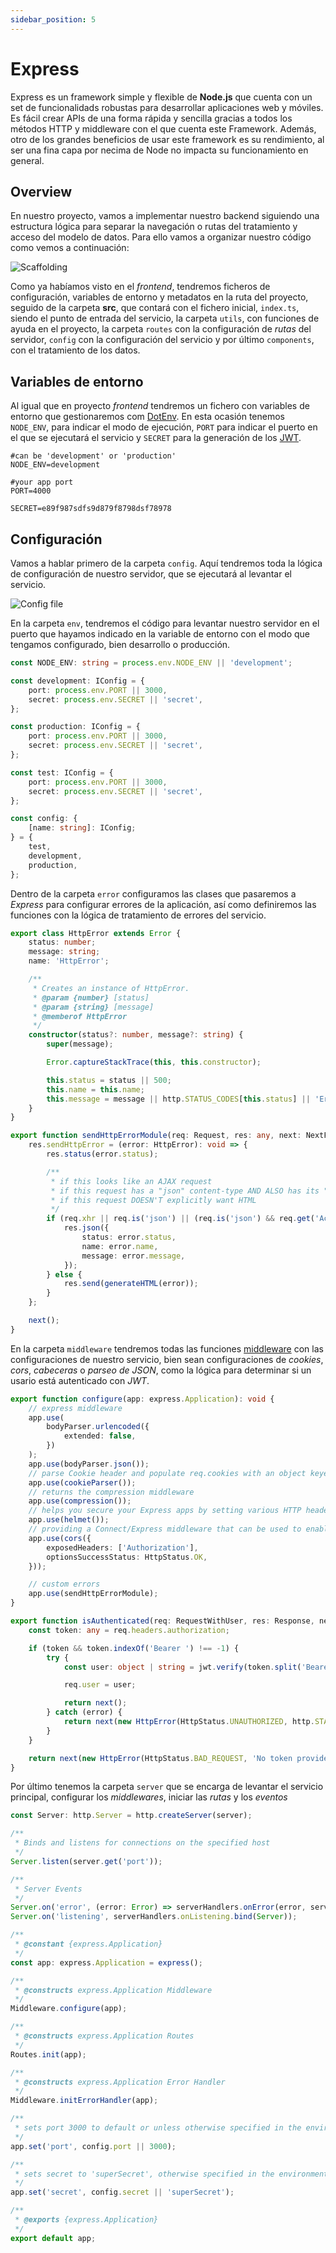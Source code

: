 ```yaml
---
sidebar_position: 5
---
```


# Express

Express es un framework simple y flexible de **Node.js** que cuenta con un set de funcionalidads robustas para desarrollar aplicaciones web y móviles. Es fácil crear APIs de una forma rápida y sencilla gracias a todos los métodos HTTP y middleware con el que cuenta este Framework. Además, otro de los grandes beneficios de usar este framework es su rendimiento, al ser una fina capa por necima de Node no impacta su funcionamiento en general.

## Overview

En nuestro proyecto, vamos a implementar nuestro backend siguiendo una estructura lógica para separar la navegación o rutas del tratamiento y acceso del modelo de datos. Para ello vamos a organizar nuestro código como vemos a continuación:

![Scaffolding](../../static/img/tutorial/backend/scaffolding.png)

Como ya habíamos visto en el *frontend*, tendremos ficheros de configuración, variables de entorno y metadatos en la ruta del proyecto, seguido de la carpeta **src**, que contará con el fichero inicial, `index.ts`, siendo el punto de entrada del servicio, la carpeta `utils`, con funciones de ayuda en el proyecto, la carpeta `routes` con la configuración de *rutas* del servidor, `config` con la configuración del servicio y por último `components`, con el tratamiento de los datos.

## Variables de entorno

Al igual que en proyecto *frontend* tendremos un fichero con variables de entorno que gestionaremos com [DotEnv](https://github.com/motdotla/dotenv). En esta ocasión tenemos `NODE_ENV`, para indicar el modo de ejecución, `PORT` para indicar el puerto en el que se ejecutará el servicio y `SECRET` para la generación de los [JWT](./jwt).

```env title=".env"
#can be 'development' or 'production'
NODE_ENV=development

#your app port
PORT=4000

SECRET=e89f987sdfs9d879f8798dsf78978
```

## Configuración

Vamos a hablar primero de la carpeta `config`. Aquí tendremos toda la lógica de configuración de nuestro servidor, que se ejecutará al levantar el servicio.

![Config file](../../static/img/tutorial/backend/config.png)

En la carpeta `env`, tendremos el código para levantar nuestro servidor en el puerto que hayamos indicado en la variable de entorno con el modo que tengamos configurado, bien desarrollo o producción.

```ts title="src/config/env/index.ts"
const NODE_ENV: string = process.env.NODE_ENV || 'development';

const development: IConfig = {
    port: process.env.PORT || 3000,
    secret: process.env.SECRET || 'secret',
};

const production: IConfig = {
    port: process.env.PORT || 3000,
    secret: process.env.SECRET || 'secret',
};

const test: IConfig = {
    port: process.env.PORT || 3000,
    secret: process.env.SECRET || 'secret',
};

const config: {
    [name: string]: IConfig;
} = {
    test,
    development,
    production,
};
```

Dentro de la carpeta `error` configuramos las clases que pasaremos a *Express* para configurar errores de la aplicación, así como definiremos las funciones con la lógica de tratamiento de errores del servicio.

```ts title="src/config/error/index.ts"
export class HttpError extends Error {
    status: number;
    message: string;
    name: 'HttpError';

    /**
     * Creates an instance of HttpError.
     * @param {number} [status]
     * @param {string} [message]
     * @memberof HttpError
     */
    constructor(status?: number, message?: string) {
        super(message);

        Error.captureStackTrace(this, this.constructor);

        this.status = status || 500;
        this.name = this.name;
        this.message = message || http.STATUS_CODES[this.status] || 'Error';
    }
}
```

```ts title="src/config/error/sendHttpError.ts"
export function sendHttpErrorModule(req: Request, res: any, next: NextFunction): void {
    res.sendHttpError = (error: HttpError): void => {
        res.status(error.status);

        /**
         * if this looks like an AJAX request
         * if this request has a "json" content-type AND ALSO has its "Accept" header set
         * if this request DOESN'T explicitly want HTML
         */
        if (req.xhr || req.is('json') || (req.is('json') && req.get('Accept')) || !(req.get('Accept') && req.get('Accept').indexOf('html') !== -1)) {
            res.json({
                status: error.status,
                name: error.name,
                message: error.message,
            });
        } else {
            res.send(generateHTML(error));
        }
    };

    next();
}
```

En la carpeta `middleware` tendremos todas las funciones [middleware](https://expressjs.com/en/guide/using-middleware.html) con las configuraciones de nuestro servicio, bien sean configuraciones de *cookies*, *cors*, *cabeceras* o *parseo de JSON*, como la lógica para determinar si un usario está autenticado con *JWT*.

```ts title="src/config/middleware/middleware.ts"
export function configure(app: express.Application): void {
    // express middleware
    app.use(
        bodyParser.urlencoded({
            extended: false,
        })
    );
    app.use(bodyParser.json());
    // parse Cookie header and populate req.cookies with an object keyed by the cookie names.
    app.use(cookieParser());
    // returns the compression middleware
    app.use(compression());
    // helps you secure your Express apps by setting various HTTP headers
    app.use(helmet());
    // providing a Connect/Express middleware that can be used to enable CORS with various options
    app.use(cors({
        exposedHeaders: ['Authorization'],
        optionsSuccessStatus: HttpStatus.OK,
    }));

    // custom errors
    app.use(sendHttpErrorModule);
}
```

```ts title="src/config/middleware/jwtAuth.ts"
export function isAuthenticated(req: RequestWithUser, res: Response, next: NextFunction): void {
    const token: any = req.headers.authorization;

    if (token && token.indexOf('Bearer ') !== -1) {
        try {
            const user: object | string = jwt.verify(token.split('Bearer ')[1], app.get('secret'));

            req.user = user;

            return next();
        } catch (error) {
            return next(new HttpError(HttpStatus.UNAUTHORIZED, http.STATUS_CODES[HttpStatus.UNAUTHORIZED]));
        }
    }

    return next(new HttpError(HttpStatus.BAD_REQUEST, 'No token provided'));
}
```

Por último tenemos la carpeta `server` que se encarga de levantar el servicio principal, configurar los *middlewares*, iniciar las *rutas* y los *eventos*

```ts title="src/config/server/index.ts"
const Server: http.Server = http.createServer(server);

/**
 * Binds and listens for connections on the specified host
 */
Server.listen(server.get('port'));

/**
 * Server Events
 */
Server.on('error', (error: Error) => serverHandlers.onError(error, server.get('port')));
Server.on('listening', serverHandlers.onListening.bind(Server));

```

```ts title="src/config/server/server.ts"
/**
 * @constant {express.Application}
 */
const app: express.Application = express();

/**
 * @constructs express.Application Middleware
 */
Middleware.configure(app);

/**
 * @constructs express.Application Routes
 */
Routes.init(app);

/**
 * @constructs express.Application Error Handler
 */
Middleware.initErrorHandler(app);

/**
 * sets port 3000 to default or unless otherwise specified in the environment
 */
app.set('port', config.port || 3000);

/**
 * sets secret to 'superSecret', otherwise specified in the environment
 */
app.set('secret', config.secret || 'superSecret');

/**
 * @exports {express.Application}
 */
export default app;
```
